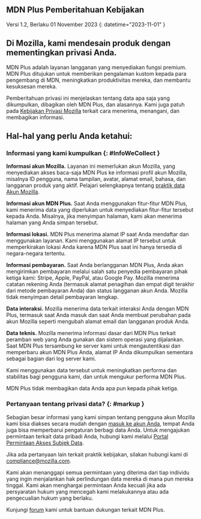 ## <span class="privacy-header-firefox">MDN Plus</span> <span class="privacy-header-policy">Pemberitahuan Kebijakan</span> 

Versi 1.2, Berlaku 01 November 2023
{: datetime="2023-11-01" }

## Di Mozilla, kami mendesain produk dengan mementingkan privasi Anda.

MDN Plus adalah layanan langganan yang menyediakan fungsi premium. MDN Plus ditujukan untuk memberikan pengalaman kustom kepada para pengembang di MDN, meningkatkan produktivitas mereka, dan membantu kesuksesan mereka.

Pemberitahuan privasi ini menjelaskan tentang data apa saja yang dikumpulkan, dibagikan oleh MDN Plus, dan alasannya. Kami juga patuh pada [Kebijakan Privasi Mozilla](https://www.mozilla.org/privacy/) terkait cara menerima, menangani, dan membagikan informasi.

## Hal-hal yang perlu Anda ketahui:

### Informasi yang kami kumpulkan {: #InfoWeCollect }

__Informasi akun Mozilla.__ Layanan ini memerlukan akun Mozilla, yang menyediakan akses baca-saja MDN Plus ke informasi profil akun Mozilla, misalnya ID pengguna, nama tampilan, avatar, alamat email, bahasa, dan langganan produk yang aktif. Pelajari selengkapnya tentang [praktik data Akun Mozilla](https://www.mozilla.org/privacy/firefox/#firefox-accounts-join-firefox).

__Informasi akun MDN Plus.__ Saat Anda menggunakan fitur-fitur MDN Plus, kami menerima data yang diperlukan untuk menyediakan fitur-fitur tersebut kepada Anda. Misalnya, jika menyimpan halaman, kami akan menerima halaman yang Anda simpan tersebut.

__Informasi lokasi.__ MDN Plus menerima alamat IP saat Anda mendaftar dan menggunakan layanan. Kami menggunakan alamat IP tersebut untuk memperkirakan lokasi Anda karena MDN Plus saat ini hanya tersedia di negara-negara tertentu.

__Informasi pembayaran.__ Saat Anda berlangganan MDN Plus, Anda akan mengirimkan pembayaran melalui salah satu penyedia pembayaran pihak ketiga kami: Stripe, Apple, PayPal, atau Google Pay. Mozilla menerima catatan rekening Anda (termasuk alamat penagihan dan empat digit terakhir dari metode pembayaran Anda) dan status langganan akun Anda. Mozilla tidak menyimpan detail pembayaran lengkap.

__Data interaksi.__ Mozilla menerima data terkait interaksi Anda dengan MDN Plus, termasuk saat Anda masuk dan saat Anda membuat perubahan pada akun Mozilla seperti mengubah alamat email dan langganan produk Anda.

__Data teknis.__ Mozilla menerima informasi dasar dari MDN Plus terkait peramban web yang Anda gunakan dan sistem operasi yang dijalankan. Saat MDN Plus tersambung ke server kami untuk mengautentikasi dan memperbaru akun MDN Plus Anda, alamat IP Anda dikumpulkan sementara sebagai bagian dari log server kami. 

Kami menggunakan data tersebut untuk meningkatkan performa dan stabilitas bagi pengguna kami, dan untuk mengukur performa MDN Plus.

MDN Plus tidak membagikan data Anda apa pun kepada pihak ketiga.

### Pertanyaan tentang privasi data? {: #markup }

Sebagian besar informasi yang kami simpan tentang pengguna akun Mozilla kami bisa diakses secara mudah dengan [masuk ke akun Anda](https://accounts.firefox.com/signin), tempat Anda juga bisa memperbarui pengaturan berbagi data Anda. Untuk mengajukan permintaan terkait data pribadi Anda, hubungi kami melalui [Portal Permintaan Akses Subjek Data](https://privacyportal.onetrust.com/webform/1350748f-7139-405c-8188-22740b3b5587/4ba08202-2ede-4934-a89e-f0b0870f95f0).

Jika ada pertanyaan lain terkait praktik kebijakan, silakan hubungi kami di compliance@mozilla.com.

Kami akan menanggapi semua permintaan yang diterima dari tiap individu yang ingin menjalankan hak perlindungan data mereka di mana pun mereka tinggal. Kami akan menghargai permintaan Anda kecuali jika ada persyaratan hukum yang mencegah kami melakukannya atau ada pengecualian hukum yang berlaku.

Kunjungi [forum](https://support.mozilla.org/) kami untuk bantuan dukungan terkait MDN Plus.
